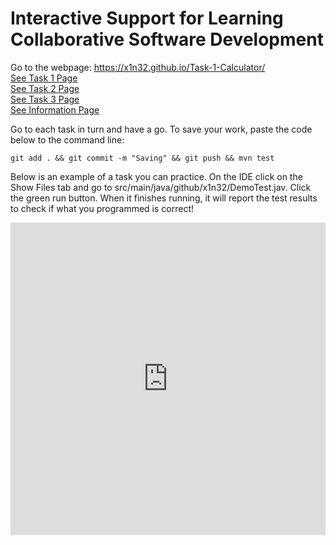 # Interactive Support for Learning Collaborative Software Development
Go to the webpage: https://x1n32.github.io/Task-1-Calculator/ <br/>
[See Task 1 Page](/Task1.md)<br/>
[See Task 2 Page](/Task2.md)<br/>
[See Task 3 Page](/Task3.md)<br/>
[See Information Page](/info.md)<br/>

Go to each task in turn and have a go.
To save your work, paste the code below to the command line:
```shell 
git add . && git commit -m "Saving" && git push && mvn test
``` 

Below is an example of a task you can practice. 
On the IDE click on the Show Files tab and go to 
src/main/java/github/x1n32/DemoTest.jav. Click the green run button. 
When it finishes running, it will report the test results to check if what you programmed is correct! </br>
<iframe frameborder="0" width="100%" height="500px" src="https://replit.com/@MatthewChau3/DemoCode?embed=true"> Sorry your browser does not support inline frames.</iframe>
